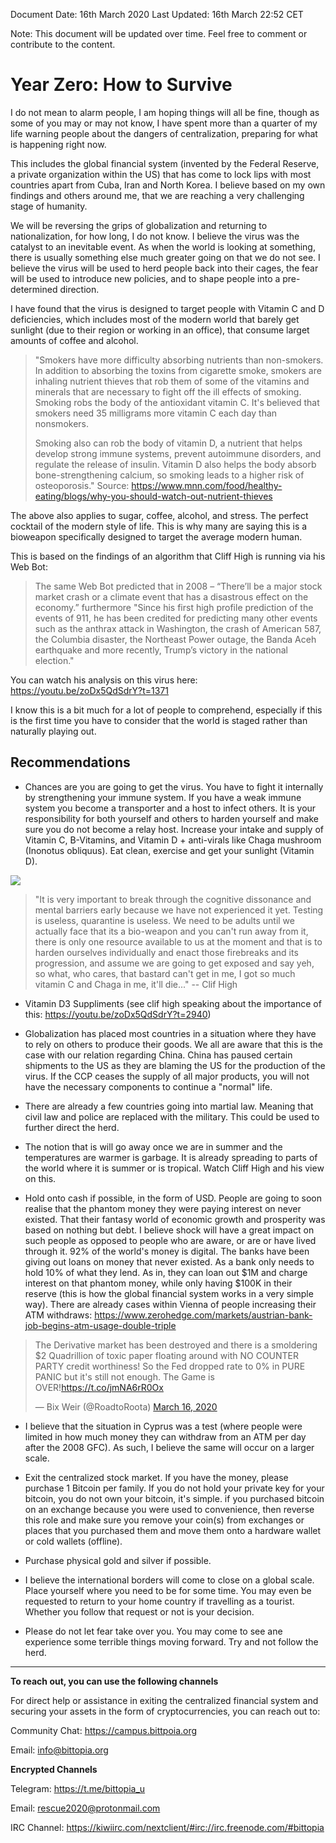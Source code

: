 Document Date: 16th March 2020
Last Updated: 16th March 22:52 CET

Note: This document will be updated over time. Feel free to comment or contribute to the content.

# Year Zero: How to Survive

I do not mean to alarm people, I am hoping things will all be fine, though as some of you may or may not know, I have spent more than a quarter of my life warning people about the dangers of centralization, preparing for what is happening right now. 

This includes the global financial system (invented by the Federal Reserve, a private organization within the US) that has come to lock lips with most countries apart from Cuba, Iran and North Korea. I believe based on my own findings and others around me, that we are reaching a very challenging stage of humanity.

We will be reversing the grips of globalization and returning to nationalization, for how long, I do not know. I believe the virus was the catalyst to an inevitable event. As when the world is looking at something, there is usually something else much greater going on that we do not see. I believe the virus will be used to herd people back into their cages, the fear will be used to introduce new policies, and to shape people into a pre-determined direction.

I have found that the virus is designed to target people with Vitamin C and D deficiencies, which includes most of the modern world that barely get sunlight (due to their region or working in an office), that consume larget amounts of coffee and alcohol. 

> "Smokers have more difficulty absorbing nutrients than non-smokers. In addition to absorbing the toxins from cigarette smoke, smokers are inhaling nutrient thieves that rob them of some of the vitamins and minerals that are necessary to fight off the ill effects of smoking. Smoking robs the body of the antioxidant vitamin C. It's believed that smokers need 35 milligrams more vitamin C each day than nonsmokers.
> 
> Smoking also can rob the body of vitamin D, a nutrient that helps develop strong immune systems, prevent autoimmune disorders, and regulate the release of insulin. Vitamin D also helps the body absorb bone-strengthening calcium, so smoking leads to a higher risk of osteoporosis." Source: https://www.mnn.com/food/healthy-eating/blogs/why-you-should-watch-out-nutrient-thieves

The above also applies to sugar, coffee, alcohol, and stress. The perfect cocktail of the modern style of life. This is why many are saying this is a bioweapon specifically designed to target the average modern human.

This is based on the findings of an algorithm that Cliff High is running via his Web Bot:

> The same Web Bot predicted that in 2008 – “There’ll be a major stock market crash or a climate event that has a disastrous effect on the economy.” furthermore "Since his first high profile prediction of the events of 911, he has been credited for predicting many other events such as the anthrax attack in Washington, the crash of American 587, the Columbia disaster, the Northeast Power outage, the Banda Aceh earthquake and more recently, Trump’s victory in the national election."

You can watch his analysis on this virus here:
https://youtu.be/zoDx5QdSdrY?t=1371

I know this is a bit much for a lot of people to comprehend, especially if this is the first time you have to consider that the world is staged rather than naturally playing out.

## Recommendations

- Chances are you are going to get the virus. You have to fight it internally by strengthening your immune system. If you have a weak immune system you become a transporter and a host to infect others. It is your responsibility for both yourself and others to harden yourself and make sure you do not become a relay host. Increase your intake and supply of Vitamin C, B-Vitamins, and Vitamin D + anti-virals like Chaga mushroom (Inonotus obliquus). Eat clean, exercise and get your sunlight (Vitamin D).

![](https://i.imgur.com/ixTn4W4.png)

> "It is very important to break through the cognitive dissonance and mental barriers early because we have not experienced it yet. Testing is useless, quarantine is useless. We need to be adults until we actually face that its a bio-weapon and you can't run away from it, there is only one resource available to us at the moment and that is to harden ourselves individually and enact those firebreaks and its progression, and assume we are going to get exposed and say yeh, so what, who cares, that bastard can't get in me, I got so much vitamin C and Chaga in me, it'll die..." -- Clif High

- Vitamin D3 Suppliments (see clif high speaking about the importance of this: https://youtu.be/zoDx5QdSdrY?t=2940)

- Globalization has placed most countries in a situation where they have to rely on others to produce their goods. We all are aware that this is the case with our relation regarding China. China has paused certain shipments to the US as they are blaming the US for the production of the virus. If the CCP ceases the supply of all major products, you will not have the necessary components to continue a "normal" life.

- There are already a few countries going into martial law. Meaning that civil law and police are replaced with the military. This could be used to further direct the herd. 

- The notion that is will go away once we are in summer and the temperatures are warmer is garbage. It is already spreading to parts of the world where it is summer or is tropical. Watch Cliff High and his view on this.

- Hold onto cash if possible, in the form of USD. People are going to soon realise that the phantom money they were paying interest on never existed. That their fantasy world of economic growth and prosperity was based on nothing but debt. I believe shock will have a great impact on such people as opposed to people who are aware, or are or have lived through it. 92% of the world's money is digital. The banks have been giving out loans on money that never existed. As a bank only needs to hold 10% of what they lend. As in, they can loan out $1M and charge interest on that phantom money, while only having $100K in their reserve (this is how the global financial system works in a very simple way). There are already cases within Vienna of people increasing their ATM withdraws: https://www.zerohedge.com/markets/austrian-bank-job-begins-atm-usage-double-triple

<blockquote class="twitter-tweet"><p lang="en" dir="ltr">The Derivative market has been destroyed and there is a smoldering $2 Quadrillion of toxic paper floating around with NO COUNTER PARTY credit worthiness! So the Fed dropped rate to 0% in PURE PANIC but it&#39;s still not enough. The Game is OVER!<a href="https://t.co/jmNA6rR0Ox">https://t.co/jmNA6rR0Ox</a></p>&mdash; Bix Weir (@RoadtoRoota) <a href="https://twitter.com/RoadtoRoota/status/1239370196260806656?ref_src=twsrc%5Etfw">March 16, 2020</a></blockquote> 

- I believe that the situation in Cyprus was a test (where people were limited in how much money they can withdraw from an ATM per day after the 2008 GFC). As such, I believe the same will occur on a larger scale.

- Exit the centralized stock market. If you have the money, please purchase 1 Bitcoin per family. If you do not hold your private key for your bitcoin, you do not own your bitcoin, it's simple. if you purchased bitcoin on an exchange because you were used to convenience, then reverse this role and make sure you remove your coin(s) from exchanges or places that you purchased them and move them onto a hardware wallet or cold wallets (offline).

- Purchase physical gold and silver if possible. 

- I believe the international borders will come to close on a global scale. Place yourself where you need to be for some time. You may even be requested to return to your home country if travelling as a tourist. Whether you follow that request or not is your decision. 

- Please do not let fear take over you. You may come to see ane experience some terrible things moving forward. Try and not follow the herd.


---


**To reach out, you can use the following channels**

For direct help or assistance in exiting the centralized financial system and securing your assets in the form of cryptocurrencies, you can reach out to:

Community Chat: 
https://campus.bittpoia.org 

Email:
info@bittopia.org

**Encrypted Channels**

Telegram: 
https://t.me/bittopia_u

Email: 
rescue2020@protonmail.com

IRC Channel: 
https://kiwiirc.com/nextclient/#irc://irc.freenode.com/#bittopia 
